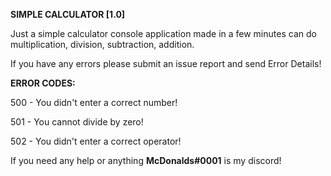 **SIMPLE CALCULATOR [1.0]**

Just a simple calculator console application made in a few minutes can do
multiplication, division, subtraction, addition.

If you have any errors please submit an issue report and send Error Details!

**ERROR CODES:**

500 - You didn't enter a correct number!

501 - You cannot divide by zero!

502 - You didn't enter a correct operator!

If you need any help or anything **McDonalds#0001** is my discord!